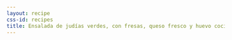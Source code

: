 ```yaml
---
layout: recipe
css-id: recipes
title: Ensalada de judías verdes, con fresas, queso fresco y huevo cocido
---
```

